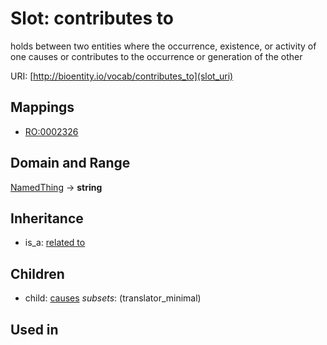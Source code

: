 # Slot: contributes to


holds between two entities where the occurrence, existence, or activity of one causes or contributes to the occurrence or generation of the other

URI: [http://bioentity.io/vocab/contributes_to](slot_uri)
## Mappings

 * [RO:0002326](http://purl.obolibrary.org/obo/RO_0002326)
## Domain and Range

[NamedThing](NamedThing.md) -> **string**
## Inheritance

 *  is_a: [related to](related_to.md)
## Children

 *  child: [causes](causes.md) *subsets*: (translator_minimal)
## Used in

